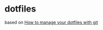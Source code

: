 # dotfiles

based on [How to manage your dotfiles with git](https://antelo.medium.com/how-to-manage-your-dotfiles-with-git-f7aeed8adf8b)
